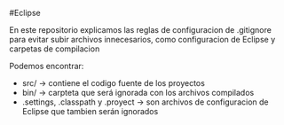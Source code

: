 #Eclipse 

En este repositorio explicamos las reglas de configuracion de .gitignore para evitar subir archivos innecesarios, como configuracion de Eclipse y carpetas de compilacion

Podemos encontrar:
- src/ -> contiene el codigo fuente de los proyectos 
- bin/ -> carpteta que será ignorada con los archivos compilados
- .settings, .classpath y .proyect -> son archivos de configuracion de Eclipse que tambien serán ignorados 

